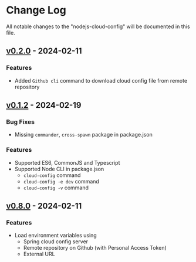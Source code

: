 # Change Log

All notable changes to the "nodejs-cloud-config" will be documented in this file. 

## [v0.2.0](https://github.com/geeshow/nodejs-cloud-config/commit/be47a253d7ec8cfc41fda89dc5e7719229759403) - 2024-02-11

### Features

* Added `Github cli` command to download cloud config file from remote repository

## [v0.1.2](https://github.com/geeshow/nodejs-cloud-config/commit/a00af33f9e3e1d9af9bae213522b1d2f7207b209) - 2024-02-19

### Bug Fixes

* Missing `commander`, `cross-spawn` package in package.json

### Features

* Supported ES6, CommonJS and Typescript
* Supported Node CLI in package.json
    - `cloud-config` command
    - `cloud-config -e dev` command
    - `cloud-config -v` command

## [v0.8.0](https://github.com/geeshow/nodejs-cloud-config/commit/be47a253d7ec8cfc41fda89dc5e7719229759403) - 2024-02-11

### Features

* Load environment variables using 
  - Spring cloud config server
  - Remote repository on Github (with Personal Access Token)
  - External URL
